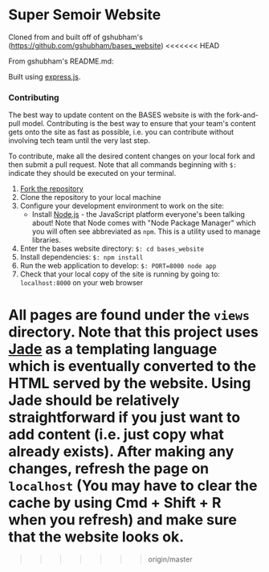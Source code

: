 Super Semoir Website
===========
Cloned from and built off of gshubham's (https://github.com/gshubham/bases_website)
<<<<<<< HEAD

From gshubham's README.md:

Built using [express.js](http://expressjs.com).

### Contributing

The best way to update content on the BASES website is with the fork-and-pull
model.  Contributing is the best way to ensure that your team's content gets
onto the site as fast as possible, i.e. you can contribute without involving
tech team until the very last step.

To contribute, make all the desired content changes on your local fork and then
submit a pull request. Note that all commands beginning with ``$:`` indicate
they should be executed on your terminal.

1. [Fork the repository](https://help.github.com/articles/fork-a-repo)
2. Clone the repository to your local machine
3. Configure your development environment to work on the site:
    * Install [Node.js](http://nodejs.org) - the JavaScript platform
      everyone's been talking about! Note that Node comes with "Node Package
      Manager" which you will often see abbreviated as ``npm``. This is a
      utility used to manage libraries.
4. Enter the bases website directory: ``$: cd bases_website``
5. Install dependencies: ``$: npm install``
6. Run the web application to develop: ``$: PORT=8000 node app``
7. Check that your local copy of the site is running by going to:
``localhost:8000`` on your web browser

All pages are found under the ``views`` directory. Note that this project uses
[Jade](http://jade-lang.com) as a templating language which is eventually
converted to the HTML served by the website. Using Jade should be relatively
straightforward if you just want to add content (i.e. just copy what already
exists). After making any changes, refresh the page on ``localhost`` (You may
have to clear the cache by using Cmd + Shift + R when you refresh) and make
sure that the website looks ok.
=======
>>>>>>> origin/master
